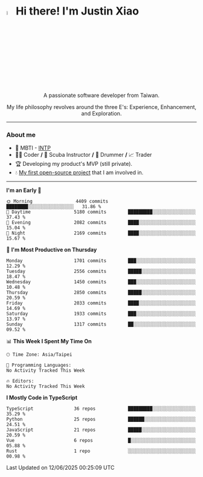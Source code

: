 # <img src="https://media.giphy.com/media/hvRJCLFzcasrR4ia7z/giphy.gif" width="5%">Hi there! I'm Justin Xiao
<p align="center">A passionate software developer from Taiwan.  </p>
<p align="center">My life philosophy revolves around the three E's: Experience, Enhancement, and Exploration.</p>

---
### About me
- 👀 MBTI - [INTP](https://www.16personalities.com/intp-personality)
- 👨‍💻 Coder **/** 🤿 Scuba Instructor **/** 🥁 Drummer **/** 📈 Trader
- 🏆 Developing my product's MVP (still private).
- 💧 [My first open-source project](https://github.com/Game-as-a-Service/Game-Lobby-Web) that I am involved in.

---
<!--START_SECTION:waka-->
**I'm an Early 🐤** 

```text
🌞 Morning                4409 commits        ████████░░░░░░░░░░░░░░░░░   31.86 % 
🌆 Daytime                5180 commits        █████████░░░░░░░░░░░░░░░░   37.43 % 
🌃 Evening                2082 commits        ████░░░░░░░░░░░░░░░░░░░░░   15.04 % 
🌙 Night                  2169 commits        ████░░░░░░░░░░░░░░░░░░░░░   15.67 % 
```
📅 **I'm Most Productive on Thursday** 

```text
Monday                   1701 commits        ███░░░░░░░░░░░░░░░░░░░░░░   12.29 % 
Tuesday                  2556 commits        █████░░░░░░░░░░░░░░░░░░░░   18.47 % 
Wednesday                1450 commits        ███░░░░░░░░░░░░░░░░░░░░░░   10.48 % 
Thursday                 2850 commits        █████░░░░░░░░░░░░░░░░░░░░   20.59 % 
Friday                   2033 commits        ████░░░░░░░░░░░░░░░░░░░░░   14.69 % 
Saturday                 1933 commits        ███░░░░░░░░░░░░░░░░░░░░░░   13.97 % 
Sunday                   1317 commits        ██░░░░░░░░░░░░░░░░░░░░░░░   09.52 % 
```


📊 **This Week I Spent My Time On** 

```text
🕑︎ Time Zone: Asia/Taipei

💬 Programming Languages: 
No Activity Tracked This Week

🔥 Editors: 
No Activity Tracked This Week
```

**I Mostly Code in TypeScript** 

```text
TypeScript               36 repos            █████████░░░░░░░░░░░░░░░░   35.29 % 
Python                   25 repos            ██████░░░░░░░░░░░░░░░░░░░   24.51 % 
JavaScript               21 repos            █████░░░░░░░░░░░░░░░░░░░░   20.59 % 
Vue                      6 repos             █░░░░░░░░░░░░░░░░░░░░░░░░   05.88 % 
Rust                     1 repo              ░░░░░░░░░░░░░░░░░░░░░░░░░   00.98 % 
```




 Last Updated on 12/06/2025 00:25:09 UTC
<!--END_SECTION:waka-->
